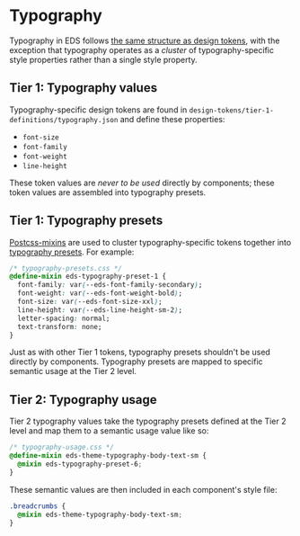 # Typography

Typography in EDS follows [the same structure as design tokens](./TOKENS.md), with the exception that typography operates as a _cluster_ of typography-specific style properties rather than a single style property.

## Tier 1: Typography values

Typography-specific design tokens are found in `design-tokens/tier-1-definitions/typography.json` and define these properties:

- `font-size`
- `font-family`
- `font-weight`
- `line-height`

These token values are _never to be used_ directly by components; these token values are assembled into typography presets.

## Tier 1: Typography presets

[Postcss-mixins](https://github.com/postcss/postcss-mixins) are used to cluster typography-specific tokens together into [typography presets](https://superfriendlydesign.systems/articles/typography-in-design-systems/). For example:

```css
/* typography-presets.css */
@define-mixin eds-typography-preset-1 {
  font-family: var(--eds-font-family-secondary);
  font-weight: var(--eds-font-weight-bold);
  font-size: var(--eds-font-size-xxl);
  line-height: var(--eds-line-height-sm-2);
  letter-spacing: normal;
  text-transform: none;
}
```

Just as with other Tier 1 tokens, typography presets shouldn't be used directly by components. Typography presets are mapped to specific semantic usage at the Tier 2 level.

## Tier 2: Typography usage

Tier 2 typography values take the typography presets defined at the Tier 2 level and map them to a semantic usage value like so:

```css
/* typography-usage.css */
@define-mixin eds-theme-typography-body-text-sm {
  @mixin eds-typography-preset-6;
}
```

These semantic values are then included in each component's style file:

```css
.breadcrumbs {
  @mixin eds-theme-typography-body-text-sm;
}
```
